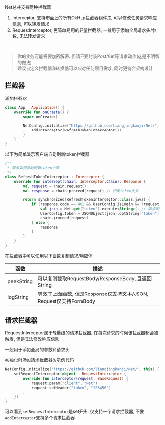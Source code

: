 Net总共支持两种拦截器

1. Interceptor, 支持市面上的所有OkHttp拦截器组件库, 可以修改任何请求响应信息, 可以转发请求
2. RequestInterceptor, 更简单易用的轻量拦截器, 一般用于添加全局请求头/参数, 无法转发请求
<br>

> 你的业务可能需要加密解密. 但请不要封装Post/Get等请求动作(这是不明智的做法) <br>
  建议自定义拦截器和转换器可以应对任何项目需求, 同时更符合架构设计

## 拦截器

添加拦截器

```kotlin
class App : Application() {
    override fun onCreate() {
        super.onCreate()

        NetConfig.initialize("https://github.com/liangjingkanji/Net/", this) {
            addInterceptor(RefreshTokenInterceptor())
        }
    }
}
```

以下为简单演示客户端自动刷新token拦截器

```kotlin
/**
 * 演示如何自动刷新token令牌
 */
class RefreshTokenInterceptor : Interceptor {
    override fun intercept(chain: Interceptor.Chain): Response {
        val request = chain.request()
        val response = chain.proceed(request) // 如果token失效

        return synchronized(RefreshTokenInterceptor::class.java) {
            if (response.code == 401 && UserConfig.isLogin && !request.url.pathSegments.contains("token")) {
                val json = Net.get("token").execute<String>() // 同步刷新token
                UserConfig.token = JSONObject(json).optString("token")
                chain.proceed(request)
            } else {
                response
            }
        }
    }
}
```


在拦截器中可以使用以下函数复制请求/响应体

| 函数 | 描述 |
|-|-|
| peekString | 可以复制截取RequestBody/ResponseBody, 且返回String |
| logString | 等效于上面函数, 但是Response仅支持文本/JSON, Request仅支持FormBody |

## 请求拦截器

RequestInterceptor属于轻量级的请求拦截器, 在每次请求的时候该拦截器都会被触发, 但是无法修改响应信息 <br>

一般用于添加全局的参数和请求头

初始化时添加请求拦截器的示例代码

```kotlin
NetConfig.initialize("https://github.com/liangjingkanji/Net/", this) {
    setRequestInterceptor(object : RequestInterceptor {
        override fun interceptor(request: BaseRequest) {
            request.param("client", "Net")
            request.setHeader("token", "123456")
        }
    })
}
```

可以看到`setRequestInterceptor`是set开头. 仅支持一个请求拦截器, 不像`addInterceptor`支持多个请求拦截器